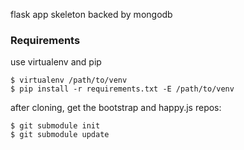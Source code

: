 flask app skeleton backed by mongodb

### Requirements
use virtualenv and pip

    $ virtualenv /path/to/venv
    $ pip install -r requirements.txt -E /path/to/venv

after cloning, get the bootstrap and happy.js repos:
    
    $ git submodule init
    $ git submodule update
